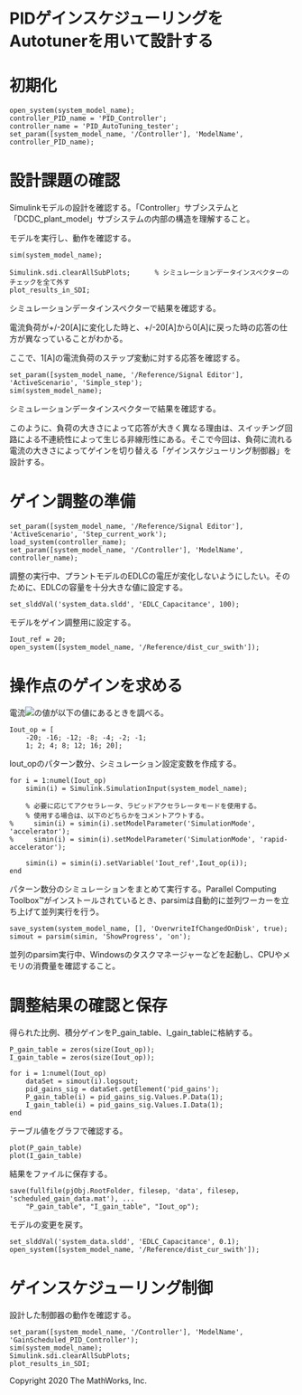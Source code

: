 # PIDゲインスケジューリングをAutotunerを用いて設計する
# 初期化

```matlab:Code
open_system(system_model_name);
controller_PID_name = 'PID_Controller';
controller_name = 'PID_AutoTuning_tester';
set_param([system_model_name, '/Controller'], 'ModelName', controller_PID_name);
```

  
# 設計課題の確認


Simulinkモデルの設計を確認する。「Controller」サブシステムと「DCDC_plant_model」サブシステムの内部の構造を理解すること。




モデルを実行し、動作を確認する。



```matlab:Code
sim(system_model_name);
```


```matlab:Code
Simulink.sdi.clearAllSubPlots;      % シミュレーションデータインスペクターのチェックを全て外す
plot_results_in_SDI;
```



シミュレーションデータインスペクターで結果を確認する。




電流負荷が+/-20[A]に変化した時と、+/-20[A]から0[A]に戻った時の応答の仕方が異なっていることがわかる。




ここで、1[A]の電流負荷のステップ変動に対する応答を確認する。



```matlab:Code
set_param([system_model_name, '/Reference/Signal Editor'], 'ActiveScenario', 'Simple_step');
sim(system_model_name);
```



シミュレーションデータインスペクターで結果を確認する。




このように、負荷の大きさによって応答が大きく異なる理由は、スイッチング回路による不連続性によって生じる非線形性にある。そこで今回は、負荷に流れる電流の大きさによってゲインを切り替える「ゲインスケジューリング制御器」を設計する。


  
# ゲイン調整の準備

```matlab:Code
set_param([system_model_name, '/Reference/Signal Editor'], 'ActiveScenario', 'Step_current_work');
load_system(controller_name);
set_param([system_model_name, '/Controller'], 'ModelName', controller_name);
```



調整の実行中、プラントモデルのEDLCの電圧が変化しないようにしたい。そのために、EDLCの容量を十分大きな値に設定する。



```matlab:Code
set_slddVal('system_data.sldd', 'EDLC_Capacitance', 100);
```



モデルをゲイン調整用に設定する。



```matlab:Code
Iout_ref = 20;
open_system([system_model_name, '/Reference/dist_cur_swith']);
```

  
# 操作点のゲインを求める


電流<img src="https://latex.codecogs.com/gif.latex?\inline&space;I_{\textrm{out}}"/>の値が以下の値にあるときを調べる。



```matlab:Code
Iout_op = [
    -20; -16; -12; -8; -4; -2; -1;
    1; 2; 4; 8; 12; 16; 20];
```



Iout_opのパターン数分、シミュレーション設定変数を作成する。



```matlab:Code
for i = 1:numel(Iout_op)
    simin(i) = Simulink.SimulationInput(system_model_name);
    
    % 必要に応じてアクセラレータ、ラピッドアクセラレータモードを使用する。
    % 使用する場合は、以下のどちらかをコメントアウトする。
%     simin(i) = simin(i).setModelParameter('SimulationMode', 'accelerator');
%     simin(i) = simin(i).setModelParameter('SimulationMode', 'rapid-accelerator');
    
    simin(i) = simin(i).setVariable('Iout_ref',Iout_op(i));
end
```



パターン数分のシミュレーションをまとめて実行する。Parallel Computing Toolbox™がインストールされているとき、parsimは自動的に並列ワーカーを立ち上げて並列実行を行う。



```matlab:Code
save_system(system_model_name, [], 'OverwriteIfChangedOnDisk', true);
simout = parsim(simin, 'ShowProgress', 'on');
```



並列のparsim実行中、Windowsのタスクマネージャーなどを起動し、CPUやメモリの消費量を確認すること。


  
# 調整結果の確認と保存


得られた比例、積分ゲインをP_gain_table、I_gain_tableに格納する。



```matlab:Code
P_gain_table = zeros(size(Iout_op));
I_gain_table = zeros(size(Iout_op));

for i = 1:numel(Iout_op)
    dataSet = simout(i).logsout;
    pid_gains_sig = dataSet.getElement('pid_gains');
    P_gain_table(i) = pid_gains_sig.Values.P.Data(1);
    I_gain_table(i) = pid_gains_sig.Values.I.Data(1);
end
```



テーブル値をグラフで確認する。



```matlab:Code
plot(P_gain_table)
plot(I_gain_table)
```



結果をファイルに保存する。



```matlab:Code
save(fullfile(pjObj.RootFolder, filesep, 'data', filesep, 'scheduled_gain_data.mat'), ...
    "P_gain_table", "I_gain_table", "Iout_op");
```



モデルの変更を戻す。



```matlab:Code
set_slddVal('system_data.sldd', 'EDLC_Capacitance', 0.1);
open_system([system_model_name, '/Reference/dist_cur_swith']);
```

  
# ゲインスケジューリング制御


設計した制御器の動作を確認する。



```matlab:Code
set_param([system_model_name, '/Controller'], 'ModelName', 'GainScheduled_PID_Controller');
sim(system_model_name);
Simulink.sdi.clearAllSubPlots;
plot_results_in_SDI;
```

  


 Copyright 2020 The MathWorks, Inc.



